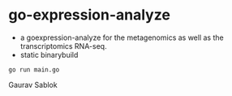 # go-expression-analyze

- a goexpression-analyze for the metagenomics as well as the transcriptomics RNA-seq.
- static binarybuild

```
go run main.go 

```

Gaurav Sablok


